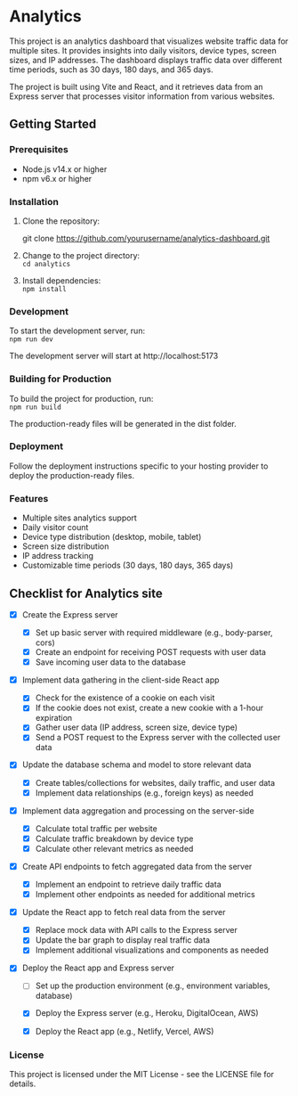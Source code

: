 # Analytics

This project is an analytics dashboard that visualizes website traffic data for multiple sites. It provides insights into daily visitors, device types, screen sizes, and IP addresses. The dashboard displays traffic data over different time periods, such as 30 days, 180 days, and 365 days.

The project is built using Vite and React, and it retrieves data from an Express server that processes visitor information from various websites.

## Getting Started

### Prerequisites

- Node.js v14.x or higher
- npm v6.x or higher

### Installation

1. Clone the repository:

   git clone https://github.com/yourusername/analytics-dashboard.git

2. Change to the project directory:  
   `cd analytics`

3. Install dependencies:  
   `npm install`

### Development

To start the development server, run:  
`npm run dev`

The development server will start at http://localhost:5173

### Building for Production

To build the project for production, run:  
`npm run build`

The production-ready files will be generated in the dist folder.

### Deployment

Follow the deployment instructions specific to your hosting provider to deploy the production-ready files.

### Features

- Multiple sites analytics support
- Daily visitor count
- Device type distribution (desktop, mobile, tablet)
- Screen size distribution
- IP address tracking
- Customizable time periods (30 days, 180 days, 365 days)

## Checklist for Analytics site

- [x] Create the Express server

  - [x] Set up basic server with required middleware (e.g., body-parser, cors)
  - [x] Create an endpoint for receiving POST requests with user data
  - [x] Save incoming user data to the database

- [x] Implement data gathering in the client-side React app

  - [x] Check for the existence of a cookie on each visit
  - [x] If the cookie does not exist, create a new cookie with a 1-hour expiration
  - [x] Gather user data (IP address, screen size, device type)
  - [x] Send a POST request to the Express server with the collected user data

- [x] Update the database schema and model to store relevant data

  - [x] Create tables/collections for websites, daily traffic, and user data
  - [x] Implement data relationships (e.g., foreign keys) as needed

- [x] Implement data aggregation and processing on the server-side

  - [x] Calculate total traffic per website
  - [x] Calculate traffic breakdown by device type
  - [x] Calculate other relevant metrics as needed

- [x] Create API endpoints to fetch aggregated data from the server

  - [x] Implement an endpoint to retrieve daily traffic data
  - [x] Implement other endpoints as needed for additional metrics

- [x] Update the React app to fetch real data from the server

  - [x] Replace mock data with API calls to the Express server
  - [x] Update the bar graph to display real traffic data
  - [x] Implement additional visualizations and components as needed

- [x] Deploy the React app and Express server
  - [ ] Set up the production environment (e.g., environment variables, database)
  - [x] Deploy the Express server (e.g., Heroku, DigitalOcean, AWS)
  - [x] Deploy the React app (e.g., Netlify, Vercel, AWS)



### License

This project is licensed under the MIT License - see the LICENSE file for details.

